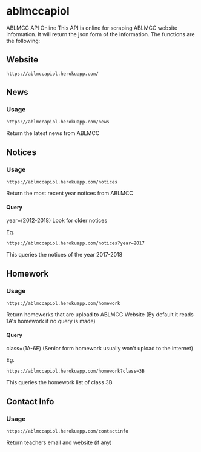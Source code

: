 # ablmccapiol
ABLMCC API Online
This API is online for scraping ABLMCC website information.
It will return the json form of the information.
The functions are the following:

## Website
```
https://ablmccapiol.herokuapp.com/
```

## News
### Usage
```
https://ablmccapiol.herokuapp.com/news
```
Return the latest news from ABLMCC

## Notices
### Usage
```
https://ablmccapiol.herokuapp.com/notices
```
Return the most recent year notices from ABLMCC

#### Query
year=(2012-2018)
Look for older notices

Eg.
```
https://ablmccapiol.herokuapp.com/notices?year=2017
```
This queries the notices of the year 2017-2018

## Homework
### Usage
```
https://ablmccapiol.herokuapp.com/homework
```
Return homeworks that are upload to ABLMCC Website
(By default it reads 1A's homework if no query is made)

#### Query
class=(1A-6E)
(Senior form homework usually won't upload to the internet)

Eg.
```
https://ablmccapiol.herokuapp.com/homework?class=3B
```
This queries the homework list of class 3B

## Contact Info
### Usage
```
https://ablmccapiol.herokuapp.com/contactinfo
```
Return teachers email and website (if any)
